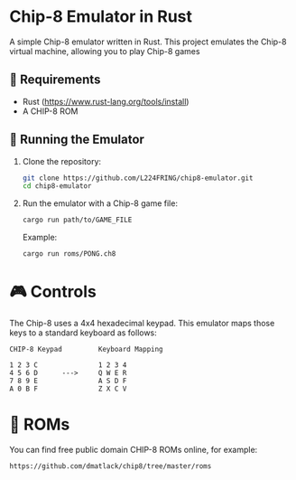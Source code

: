 # Chip-8 Emulator in Rust

A simple Chip-8 emulator written in Rust. This project emulates the Chip-8 virtual machine, allowing you to play Chip-8 games 

## 🧰 Requirements

- Rust (https://www.rust-lang.org/tools/install)
- A CHIP-8 ROM 

## 🚀 Running the Emulator

1. Clone the repository:

   ```bash
   git clone https://github.com/L224FRING/chip8-emulator.git
   cd chip8-emulator
   ```
   
2. Run the emulator with a Chip-8 game file:
   ```bash
   cargo run path/to/GAME_FILE
   ```
   Example:
   ```bash
   cargo run roms/PONG.ch8
   ```
# 🎮 Controls
The Chip-8 uses a 4x4 hexadecimal keypad. This emulator maps those keys to a standard keyboard as follows:
```
CHIP-8 Keypad         Keyboard Mapping

1 2 3 C               1 2 3 4
4 5 6 D      --->     Q W E R
7 8 9 E               A S D F
A 0 B F               Z X C V
```
# 📁 ROMs
You can find free public domain CHIP-8 ROMs online, for example:
    
    https://github.com/dmatlack/chip8/tree/master/roms
   

